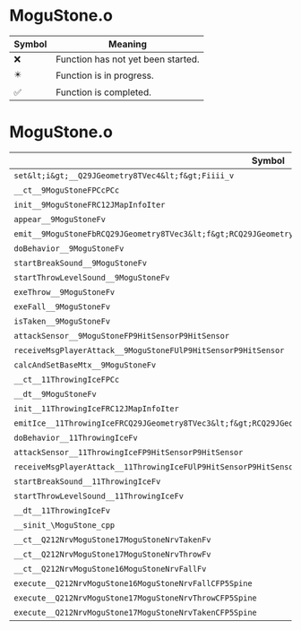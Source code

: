 # MoguStone.o
| Symbol | Meaning 
| ------------- | ------------- 
| :x: | Function has not yet been started. 
| :eight_pointed_black_star: | Function is in progress. 
| :white_check_mark: | Function is completed. 


# MoguStone.o
| Symbol | Decompiled? |
| ------------- | ------------- |
| `set&lt;i&gt;__Q29JGeometry8TVec4&lt;f&gt;Fiiii_v` | :x: |
| `__ct__9MoguStoneFPCcPCc` | :x: |
| `init__9MoguStoneFRC12JMapInfoIter` | :x: |
| `appear__9MoguStoneFv` | :x: |
| `emit__9MoguStoneFbRCQ29JGeometry8TVec3&lt;f&gt;RCQ29JGeometry8TVec3&lt;f&gt;f` | :x: |
| `doBehavior__9MoguStoneFv` | :x: |
| `startBreakSound__9MoguStoneFv` | :x: |
| `startThrowLevelSound__9MoguStoneFv` | :x: |
| `exeThrow__9MoguStoneFv` | :x: |
| `exeFall__9MoguStoneFv` | :x: |
| `isTaken__9MoguStoneFv` | :x: |
| `attackSensor__9MoguStoneFP9HitSensorP9HitSensor` | :x: |
| `receiveMsgPlayerAttack__9MoguStoneFUlP9HitSensorP9HitSensor` | :x: |
| `calcAndSetBaseMtx__9MoguStoneFv` | :x: |
| `__ct__11ThrowingIceFPCc` | :x: |
| `__dt__9MoguStoneFv` | :x: |
| `init__11ThrowingIceFRC12JMapInfoIter` | :x: |
| `emitIce__11ThrowingIceFRCQ29JGeometry8TVec3&lt;f&gt;RCQ29JGeometry8TVec3&lt;f&gt;fRCQ29JGeometry8TVec3&lt;f&gt;` | :x: |
| `doBehavior__11ThrowingIceFv` | :x: |
| `attackSensor__11ThrowingIceFP9HitSensorP9HitSensor` | :x: |
| `receiveMsgPlayerAttack__11ThrowingIceFUlP9HitSensorP9HitSensor` | :x: |
| `startBreakSound__11ThrowingIceFv` | :x: |
| `startThrowLevelSound__11ThrowingIceFv` | :x: |
| `__dt__11ThrowingIceFv` | :x: |
| `__sinit_\MoguStone_cpp` | :x: |
| `__ct__Q212NrvMoguStone17MoguStoneNrvTakenFv` | :x: |
| `__ct__Q212NrvMoguStone17MoguStoneNrvThrowFv` | :x: |
| `__ct__Q212NrvMoguStone16MoguStoneNrvFallFv` | :x: |
| `execute__Q212NrvMoguStone16MoguStoneNrvFallCFP5Spine` | :x: |
| `execute__Q212NrvMoguStone17MoguStoneNrvThrowCFP5Spine` | :x: |
| `execute__Q212NrvMoguStone17MoguStoneNrvTakenCFP5Spine` | :x: |
